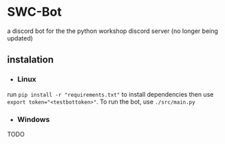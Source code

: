 # SWC-Bot
a discord bot for the the python workshop discord server
(no longer being updated)

## instalation

  * ### Linux
  run `pip install -r "requirements.txt"` to install dependencies
  then use `export token="<testbottoken>"`.
  To run the bot, use `./src/main.py`

  * ### Windows
  TODO
